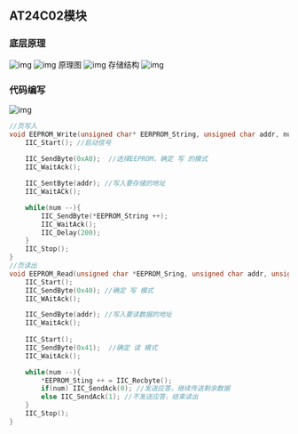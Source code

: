 ## AT24C02模块
### 底层原理
![img](https://img2023.cnblogs.com/blog/3583913/202503/3583913-20250307161323794-596300804.png)
![img](https://img2023.cnblogs.com/blog/3583913/202503/3583913-20250307161340969-1638112690.png)
原理图
![img](https://img2023.cnblogs.com/blog/3583913/202503/3583913-20250307161448843-2096772438.png)
存储结构
![img](https://img2023.cnblogs.com/blog/3583913/202503/3583913-20250307161917652-2136966755.png)
### 代码编写
![img](https://img2023.cnblogs.com/blog/3583913/202503/3583913-20250307165146958-1616690513.png)
```cpp
//页写入
void EEPROM_Write(unsigned char* EERPROM_String, unsigned char addr, num){  //addr必须是8的倍数，num最大为8
    IIC_Start(); //启动信号
   
    IIC_SendByte(0xA0);  //选择EEPROM，确定 写 的模式
    IIC_WaitAck();

    IIC_SentByte(addr); //写入要存储的地址
    IIC_WaitACk();

    while(num --){
        IIC_SendByte(*EEPROM_String ++);
        IIC_WaitAck();
        IIC_Delay(200);
    }
    IIC_Stop();
}
//页读出
void EEPROM_Read(unsigned char *EEPROM_Sring, unsigned char addr, unsigned char num){
    IIC_Start();
    IIC_SendByte(0x40); //确定 写 模式
    IIC_WAitAck();

    IIC_SendByte(addr); //写入要读数据的地址
    IIC_WaitAck();
    
    IIC_Start();  
    IIC_SendByte(0x41);  //确定 读 模式
    IIC_WaitAck();

    while(num --){
        *EEPROM_Sting ++ = IIC_Recbyte();
        if(num) IIC_SendAck(0); //发送应答，继续传送剩余数据
        else IIC_SendAck(1); //不发送应答，结束读出
    }
    IIC_Stop();
}
```